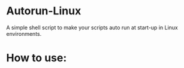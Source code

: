 # Autorun-Linux
A simple shell script to make your scripts auto run at start-up in Linux environments.
# How to use: 
